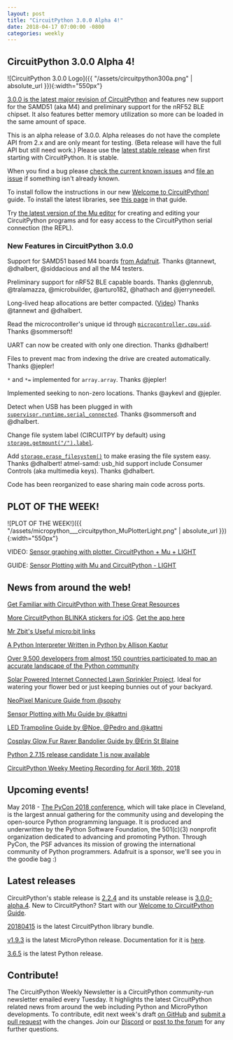 ```yaml
---
layout: post
title: "CircuitPython 3.0.0 Alpha 4!"
date: 2018-04-17 07:00:00 -0800
categories: weekly
---
```


## CircuitPython 3.0.0 Alpha 4!

![CircuitPython 3.0.0 Logo]({{ "/assets/circuitpython300a.png" | absolute_url }}){:width="550px"}

[3.0.0 is the latest major revision of CircuitPython](https://github.com/adafruit/circuitpython/releases/tag/3.0.0-alpha.4) and features new support for the SAMD51 (aka M4) and preliminary support for the nRF52 BLE chipset. It also features better memory utilization so more can be loaded in the same amount of space.

This is an alpha release of 3.0.0. Alpha releases do not have the complete API from 2.x and are only meant for testing. (Beta release will have the full API but still need work.) Please use the [latest stable release](https://github.com/adafruit/circuitpython/releases/latest) when first starting with CircuitPython. It is stable.

When you find a bug please [check the current known issues](https://github.com/adafruit/circuitpython/issues) and [file an issue](https://github.com/adafruit/circuitpython/issues/new) if something isn't already known.

To install follow the instructions in our new [Welcome to CircuitPython!](https://learn.adafruit.com/welcome-to-circuitpython/installing-circuitpython) guide. To install the latest libraries, see [this page](https://learn.adafruit.com/welcome-to-circuitpython/circuitpython-libraries) in that guide.

Try [the latest version of the Mu editor](https://learn.adafruit.com/welcome-to-circuitpython/installing-mu-editor) for creating and editing your CircuitPython programs and for easy access to the CircuitPython serial connection (the REPL).

### New Features in CircuitPython 3.0.0
Support for SAMD51 based M4 boards [from Adafruit](https://www.adafruit.com/product/3382). Thanks @tannewt, @dhalbert, @siddacious and all the M4 testers.

Preliminary support for nRF52 BLE capable boards. Thanks @glennrub, @tralamazza, @microbuilder, @arturo182, @hathach and @jerryneedell.

Long-lived heap allocations are better compacted. ([Video](https://www.youtube.com/watch?v=gSfmVdRejTk)) Thanks @tannewt and @dhalbert.

Read the microcontroller's unique id through [`microcontroller.cpu.uid`](https://circuitpython.readthedocs.io/en/latest/shared-bindings/microcontroller/Processor.html#microcontroller.Processor.uid). Thanks @sommersoft!

UART can now be created with only one direction. Thanks @dhalbert!

Files to prevent mac from indexing the drive are created automatically. Thanks @jepler!

`*` and `*=` implemented for `array.array`. Thanks @jepler!

Implemented seeking to non-zero locations. Thanks @aykevl and @jepler.

Detect when USB has been plugged in with [`supervisor.runtime.serial_connected`](https://circuitpython.readthedocs.io/en/latest/shared-bindings/supervisor/Runtime.html#supervisor.Runtime.runtime.serial_connected). Thanks @sommersoft and @dhalbert.

Change file system label (CIRCUITPY by default) using [`storage.getmount("/").label`](https://circuitpython.readthedocs.io/en/latest/shared-bindings/storage/__init__.html#storage.VfsFat.label).

Add [`storage.erase_filesystem()`](https://circuitpython.readthedocs.io/en/latest/shared-bindings/storage/__init__.html#storage.erase_filesystem) to make erasing the file system easy. Thanks @dhalbert!
atmel-samd: usb_hid support include Consumer Controls (aka multimedia keys). Thanks @dhalbert.

Code has been reorganized to ease sharing main code across ports.


## PLOT OF THE WEEK!

![PLOT OF THE WEEK!]({{ "/assets/micropython___circuitpython_MuPlotterLight.png" | absolute_url }}){:width="550px"}

VIDEO: [Sensor graphing with plotter. CircuitPython + Mu + LIGHT](https://www.youtube.com/watch?v=8zCRmguw-_c)

GUIDE: [Sensor Plotting with Mu and CircuitPython - LIGHT](https://learn.adafruit.com/sensor-plotting-with-mu-and-circuitpython)

## News from around the web!
[Get Familiar with CircuitPython with These Great Resources](https://makezine.com/2018/04/12/great-circuit-python-resources/)

[More CircuitPython BLINKA stickers for iOS](https://blog.adafruit.com/2018/04/13/brand-new-adafruit-stickers-for-imessage-2/). [Get the app here](https://itunes.apple.com/us/app/adafruit-stickers/id1291627278?mt=8)

[Mr Zbit's Useful micro:bit links](http://www.zbit-connect.co.uk/links.html)

[A Python Interpreter Written in Python by Allison Kaptur](http://aosabook.org/en/500L/a-python-interpreter-written-in-python.html)

[Over 9,500 developers from almost 150 countries participated to map an accurate landscape of the Python community](https://www.jetbrains.com/research/python-developers-survey-2017/)

[Solar Powered Internet Connected Lawn Sprinkler Project](http://www.movingelectrons.net/blog/2017/10/18/solar-powered-internet-connected-lawn-sprinkler.html). Ideal for watering your flower bed or just keeping bunnies out of your backyard.

[NeoPixel Manicure Guide from @sophy](https://learn.adafruit.com/neopixel-manicure/overview)

[Sensor Plotting with Mu Guide by @kattni](https://learn.adafruit.com/sensor-plotting-with-mu-and-circuitpython)

[LED Trampoline Guide by @Noe, @Pedro and @kattni](https://learn.adafruit.com/led-trampoline)

[Cosplay Glow Fur Raver Bandolier Guide by @Erin St Blaine](https://learn.adafruit.com/cosplay-glow-fur-raver-bandolier)

[Python 2.7.15 release candidate 1 is now available](https://pythoninsider.blogspot.com/2018/04/python-2715-release-candidate-1-is-now.html)

[CircuitPython Weeky Meeting Recording for April 16th, 2018](https://youtu.be/Ai6quAO89o0)

## Upcoming events!
May 2018 - [The PyCon 2018 conference](https://us.pycon.org/2018/about/), which will take place in Cleveland, is the largest annual gathering for the community using and developing the open-source Python programming language. It is produced and underwritten by the Python Software Foundation, the 501(c)(3) nonprofit organization dedicated to advancing and promoting Python. Through PyCon, the PSF advances its mission of growing the international community of Python programmers. Adafruit is a sponsor, we'll see you in the goodie bag :)

## Latest releases
CircuitPython's stable release is [2.2.4](https://github.com/adafruit/circuitpython/releases/latest) and its unstable release is [3.0.0-alpha.4](https://github.com/adafruit/circuitpython/releases). New to CircuitPython? Start with our [Welcome to CircuitPython Guide](https://learn.adafruit.com/welcome-to-circuitpython).

[20180415](https://github.com/adafruit/Adafruit_CircuitPython_Bundle/releases/latest) is the latest CircuitPython library bundle.

[v1.9.3](https://micropython.org/download) is the latest MicroPython release. Documentation for it is [here](http://docs.micropython.org/en/latest/pyboard/).

[3.6.5](https://www.python.org/downloads/) is the latest Python release.

## Contribute!
The CircuitPython Weekly Newsletter is a CircuitPython community-run newsletter emailed every Tuesday. It highlights the latest CircuitPython related news from around the web including Python and MicroPython developments. To contribute, edit next week's draft [on GitHub](https://github.com/adafruit/circuitpython-weekly-newsletter/tree/gh-pages/_drafts) and [submit a pull request](https://help.github.com/articles/editing-files-in-your-repository/) with the changes. Join our [Discord](https://adafru.it/discord) or [post to the forum](https://forums.adafruit.com/viewforum.php?f=60) for any further questions.
